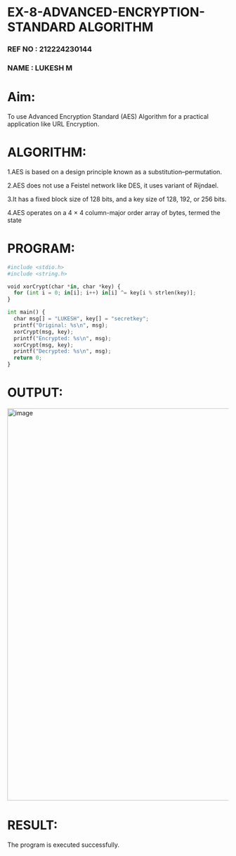 # EX-8-ADVANCED-ENCRYPTION-STANDARD ALGORITHM
### REF NO : 212224230144
### NAME : LUKESH M
# Aim:
To use Advanced Encryption Standard (AES) Algorithm for a practical application like URL Encryption.

# ALGORITHM:
1.AES is based on a design principle known as a substitution–permutation.

2.AES does not use a Feistel network like DES, it uses variant of Rijndael.

3.It has a fixed block size of 128 bits, and a key size of 128, 192, or 256 bits.

4.AES operates on a 4 × 4 column-major order array of bytes, termed the state

# PROGRAM:
```python
#include <stdio.h>
#include <string.h>

void xorCrypt(char *in, char *key) {
  for (int i = 0; in[i]; i++) in[i] ^= key[i % strlen(key)];
}

int main() {
  char msg[] = "LUKESH", key[] = "secretkey";
  printf("Original: %s\n", msg);
  xorCrypt(msg, key);
  printf("Encrypted: %s\n", msg);
  xorCrypt(msg, key);
  printf("Decrypted: %s\n", msg);
  return 0;
}
```

# OUTPUT:
<img width="1536" height="893" alt="image" src="https://github.com/user-attachments/assets/20a0f26a-d5b9-4dfe-b9ae-d532ac5104b1" />

# RESULT:
The program is executed successfully.



